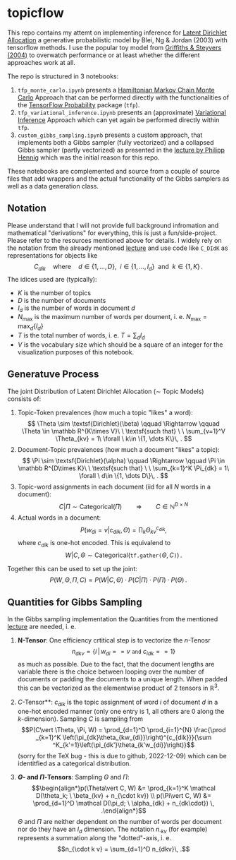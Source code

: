 # topicflow

This repo contains my attemt on implementing inference for [Latent Dirichlet Allocation](https://www.jmlr.org/papers/volume3/blei03a/blei03a.pdf) a generative probabilistic model by Blei, Ng & Jordan (2003) with tensorflow methods. I use the popular toy model from [Griffiths & Steyvers (2004)](https://www.pnas.org/doi/full/10.1073/pnas.0307752101) to overwatch performance or at least whether the different approaches work at all.

The repo is structured in 3 notebooks:

1. `tfp_monte_carlo.ipynb` presents a [Hamiltonian Markov Chain Monte Carlo](https://www.tensorflow.org/probability/examples/A_Tour_of_TensorFlow_Probability#mcmc) Approach that can be performed directly with the functionalities of the [TensorFlow Probability](https://www.tensorflow.org/probability) package (`tfp`).
2. `tfp_variational_inference.ipynb` presents an (approximate) [Variational Inference](https://colab.research.google.com/github/tensorflow/probability/blob/main/tensorflow_probability/examples/jupyter_notebooks/Variational_Inference_and_Joint_Distributions.ipynb) Approach which can yet again be performed directly within `tfp`.
3. `custom_gibbs_sampling.ipynb` presents a custom approach, that implements both a Gibbs sampler (fully vectorized) and a collapsed Gibbs sampler (partly vectorized) as presented in the [lecture by Philipp Hennig](https://youtu.be/z2q7LhsnWNg) which was the initial reason for this repo.

These notebooks are complemented and source from a couple of source files that add wrappers and the actual functionality of the Gibbs samplers as well as a data generation class.

## Notation

Please understand that I will not provide full background infromation and mathematical "derivations" for everything, this is just a fun/side-project. Please refer to the resources mentioned above for details. I widely rely on the notation from the already mentioned [lecture](https://youtu.be/z2q7LhsnWNg) and use code like `C_DIdK` as representations for objects like 
$$C_{dik}\quad \textsf{where} \quad d\in \{1, \dots, D\}, \ \ i \in \{1, \dots , I_d\} \ \ \textsf{and} \ \ k \in \{1, K \}\, .$$
The idices used are (typically):
- $K$ is the number of topics 
- $D$ is the number of documents
- $I_d$ is the number of words in document $d$
- $N_{\mathrm{max}}$ is the maximum number of words per doument, i. e. $N_{\mathrm{max}} = \max_d \{I_d\}$
- $T$ is the total number of words, i. e. $T = \sum_d I_d$
- $V$ is the vocabulary size which should be a square of an integer for the visualization purposes of this notebook.

## Generatuve Process

The joint Distribution of Latent Dirichlet Allocation ($\sim$ Topic Models) consists of:

1. Topic-Token prevalences (how much a topic "likes" a word): 
$$
    \Theta \sim \textsf{Dirichlet}(\beta) \qquad \Rightarrow \qquad \Theta \in \mathbb R^{K\times V}\ \ \textsf{such that} \ \ \sum_{v=1}^V \Theta_{kv} = 1\ \forall \ k\in \{1, \dots K\}\, .
$$
2. Document-Topic prevalences (how much a document "likes" a topic):
$$
    \Pi \sim \textsf{Dirichlet}(\alpha)  \qquad \Rightarrow \qquad \Pi     \in \mathbb R^{D\times K}\ \ \textsf{such that} \ \ \sum_{k=1}^K \Pi_{dk}    = 1\ \forall \ d\in \{1, \dots D\}\, .
$$
3. Topic-word assignments in each document (iid for all $N$ words in a document):
$$
    C \vert \Pi \sim \textsf{Categorical}(\Pi) \qquad \Rightarrow \qquad C \in \mathbb N^{D\times N}
$$ 
4. Actual words in a document: $$P(w_{di}=v \vert c_{dik}, \Theta) = \prod_k \Theta_{kv}^{c_{dik}},$$ where $c_{dik}$ is one-hot encoded. This is equivalend to $$W \vert C, \Theta \sim \textsf{Categorical}(\texttt{tf.gather(} \Theta, C \texttt{)} )\, .$$

Together this can be used to set up the joint:
$$
    P(W, \Theta, \Pi, C) = P(W\vert C, \Theta)\cdot P(C\vert \Pi)\cdot P(\Pi)\cdot P(\Theta)\, .
$$


## Quantities for Gibbs Sampling

In the Gibbs sampling implementation the Quantities from the mentioned [lecture](https://youtu.be/z2q7LhsnWNg) are needed, i. e. 


1. **N-Tensor**: One efficiency crtitical step is to vectorize the $n$-Tenosr $$n_{dkv} =  \{i \, \vert \, w_{di} == v \ \texttt{and} \ c_{idk} ==1\}$$ as much as possible. Due to the fact, that the document lengths are variable there is the choice between looping over the number of documents or padding the documents to a unique length. When padded this can be vectorized as the elementwise product of 2 tensors in $\mathbb{R}^3$.

2. $C$-Tensor**: $c_{dik}$ is the topic assignment of word $i$ of document $d$ in a one-hot encoded manner (only one entry is 1, all others are 0 along the $k$-dimension). Sampling $C$ is sampling from $$P(C\vert \Theta, \Pi, W) = \prod_{d=1}^D \prod_{i=1}^{N} \frac{\prod _{k=1}^K \left(\pi_{dk}\theta_{kw_{di}}\right)^{c_{dik}}}{\sum ^K_{k'=1}\left(\pi_{dk'}\theta_{k'w_{di}}\right)}$$ (sorry for the TeX bug - this is due to github, 2022-12-09) which can be identitfied as a categorical distribution.

3. **$\Theta$- and $\Pi$-Tensors**: Sampling $\Theta$ and $\Pi$: $$\begin{align*}p(\Theta\vert C, W) &= \prod_{k=1}^K \mathcal D(\theta_k; \ \beta_{kv} + n_{\cdot kv}) \\ p(\Pi\vert C, W)    &= \prod_{d=1}^D \mathcal D(\pi_d; \ \alpha_{dk} + n_{dk\cdot}) \, .\end{align*}$$ $\Theta$ and $\Pi$ are neither dependent on the number of words per document nor do they have an $I_d$ dimension. The notation $n_{\cdot k v}$ (for example) represents a summation along the "dotted"-axis, i. e. $$n_{\cdot k v} = \sum_{d=1}^D n_{dkv}\, .$$

